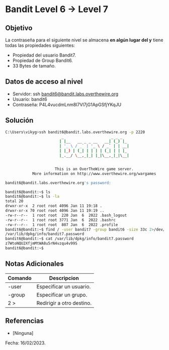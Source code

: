 # Bandit Level 6 → Level 7

## Objetivo
La contraseña para el siguiente nivel se almacena **en algún lugar del y** tiene todas las propiedades siguientes:
-   Propiedad del usuario Bandit7.
-   Propiedad de Group Bandit6.
-   33 Bytes de tamaño.

## Datos de acceso al nivel
* Servidor: ssh bandit6@bandit.labs.overthewire.org
* Usuario: bandit6
* Contraseña: P4L4vucdmLnm8I7Vl7jG1ApGSfjYKqJU

## Solución
``` bash 
C:\Users\vikyg>ssh bandit6@bandit.labs.overthewire.org -p 2220
                         _                     _ _ _
                        | |__   __ _ _ __   __| (_) |_
                        | '_ \ / _` | '_ \ / _` | | __|
                        | |_) | (_| | | | | (_| | | |_
                        |_.__/ \__,_|_| |_|\__,_|_|\__|


                      This is an OverTheWire game server.
            More information on http://www.overthewire.org/wargames

bandit6@bandit.labs.overthewire.org's password:
```
``` bash 
bandit6@bandit:~$ ls
bandit6@bandit:~$ ls -la
total 20
drwxr-xr-x  2 root root 4096 Jan 11 19:18 .
drwxr-xr-x 70 root root 4096 Jan 11 19:19 ..
-rw-r--r--  1 root root  220 Jan  6  2022 .bash_logout
-rw-r--r--  1 root root 3771 Jan  6  2022 .bashrc
-rw-r--r--  1 root root  807 Jan  6  2022 .profile
bandit6@bandit:~$ find / -user bandit7 -group bandit6 -size 33c 2>/dev/null
/var/lib/dpkg/info/bandit7.password
bandit6@bandit:~$ cat /var/lib/dpkg/info/bandit7.password
z7WtoNQU2XfjmMtWA8u5rN4vzqu4v99S
bandit6@bandit:~$
```

## Notas Adicionales
|Comando | Descripcion |
|-----|-------|
| -user | Especificar un usuario.|
| -group | Especificar un grupo. |
| 2 > | Redirigir a otro destino. |

## Referencias
* [Ninguna]

Fecha: 16/02/2023.